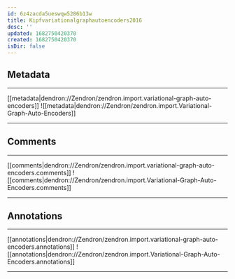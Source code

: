 ```yaml
---
id: 6z4zacda5ueswqw5286b13w
title: Kipfvariationalgraphautoencoders2016
desc: ''
updated: 1682750420370
created: 1682750420370
isDir: false
---
```

## Metadata

***

[[metadata|dendron://Zendron/zendron.import.variational-graph-auto-encoders]]
![[metadata|dendron://Zendron/zendron.import.Variational-Graph-Auto-Encoders]]

***

## Comments

***

[[comments|dendron://Zendron/zendron.import.variational-graph-auto-encoders.comments]]
![[comments|dendron://Zendron/zendron.import.Variational-Graph-Auto-Encoders.comments]]

***

## Annotations

***

[[annotations|dendron://Zendron/zendron.import.variational-graph-auto-encoders.annotations]]
![[annotations|dendron://Zendron/zendron.import.Variational-Graph-Auto-Encoders.annotations]]

***
